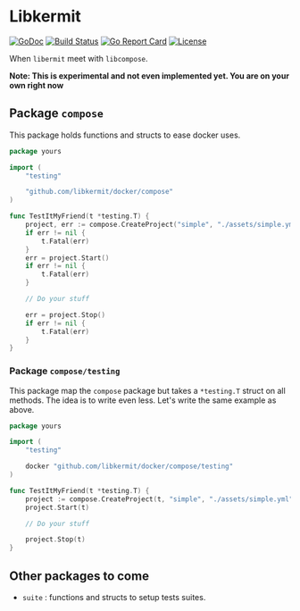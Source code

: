 # Libkermit
[![GoDoc](https://godoc.org/github.com/libkermit/compose?status.png)](https://godoc.org/github.com/libkermit/compose)
[![Build Status](https://travis-ci.org/libkermit/compose.svg?branch=master)](https://travis-ci.org/libkermit/compose)
[![Go Report Card](https://goreportcard.com/badge/github.com/libkermit/compose)](https://goreportcard.com/report/github.com/libkermit/compose)
[![License](https://img.shields.io/github/license/libkermit/compose.svg)]()

When `libermit` meet with `libcompose`.

**Note: This is experimental and not even implemented yet. You are on your own right now**


## Package `compose`

This package holds functions and structs to ease docker uses.

```go
package yours

import (
    "testing"

    "github.com/libkermit/docker/compose"
)

func TestItMyFriend(t *testing.T) {
    project, err := compose.CreateProject("simple", "./assets/simple.yml")
    if err != nil {
        t.Fatal(err)
    }
    err = project.Start()
	if err != nil {
		t.Fatal(err)
	}

    // Do your stuff

    err = project.Stop()
	if err != nil {
		t.Fatal(err)
	}
}
```

### Package `compose/testing`

This package map the `compose` package but takes a `*testing.T` struct
on all methods. The idea is to write even less. Let's write the same
example as above.


```go
package yours

import (
    "testing"

    docker "github.com/libkermit/docker/compose/testing"
)

func TestItMyFriend(t *testing.T) {
    project := compose.CreateProject(t, "simple", "./assets/simple.yml")
    project.Start(t)

    // Do your stuff

    project.Stop(t)
}
```


## Other packages to come

- `suite` : functions and structs to setup tests suites.


